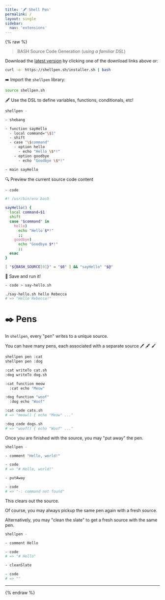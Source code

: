```yaml
---
title: '🖋️ Shell Pen'
permalink: /
layout: single
sidebar:
  nav: 'extensions'
---
```


{% raw %}

> BASH Source Code Generation (_using a familiar DSL_)

Download the [latest version](https://github.com/shellbox-sh/shellpen/archive/v0.1.0.tar.gz) by clicking one of the download links above or:

```sh
curl -o- https://shellpen.sh/installer.sh | bash
```

➡️ Import the `shellpen` library:

```sh
source shellpen.sh
```

🖋️ Use the DSL to define variables, functions, conditionals, etc!

```sh
shellpen -

- shebang

- function sayHello
  - local command="\$1"
  - shift
  - case "\$command"
    - option hello
      - echo "Hello \$*!"
    - option goodbye
      - echo "Goodbye \$*!"

- main sayHello
```

🔍 Preview the current source code content

```sh
- code
```

```sh
#! /usr/bin/env bash

sayHello() {
  local command=$1
  shift
  case "$command" in
    hello)
      echo "Hello $*!"
      ;;
    goodbye)
      echo "Goodbye $*!"
      ;;
  esac
}

[ "${BASH_SOURCE[0]}" = "$0" ] && "sayHello" "$@"
```

💾 Save and run it!

```sh
- code > say-hello.sh
```

```sh
./say-hello.sh hello Rebecca
# => "Hello Rebecca!"
```

# ✒️ Pens

In `shellpen`, every "pen" writes to a unique source.

You can have many pens, each associated with a separate source 🖊️ 🖋️ 🖌️

```sh
shellpen pen :cat
shellpen pen :dog

:cat writeTo cat.sh
:dog writeTo dog.sh

:cat function meow
  :cat echo "Meow"

:dog function "woof"
  :dog echo "Woof"

:cat code cats.sh
# => "meow() { echo "Meow" ..."

:dog code dogs.sh
# => "woof() { echo "Woof" ..."
```

Once you are finished with the source, you may "put away" the pen.

```sh
shellpen -

- comment "Hello, world!"

- code
# => "# Hello, world!"

- putAway

- code
# => "-: command not found"
```

This clears out the source.

Of course, you may always pickup the same pen again with a fresh source.

Alternatively, you may "clean the slate" to get a fresh source with the same pen.

```sh
shellpen -

- comment Hello

- code
# => "# Hello"

- cleanSlate

- code
# => ""
```

---

{% endraw %}
